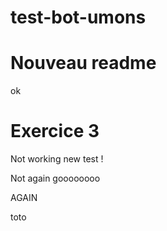 # test-bot-umons

# Nouveau readme

ok

# Exercice 3

Not working new test !

Not again goooooooo

AGAIN

toto
